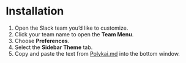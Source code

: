 # Installation

1. Open the Slack team you’d like to customize.
2. Click your team name to open the **Team Menu**.
3. Choose **Preferences**.
4. Select the **Sidebar Theme** tab.
5. Copy and paste the text from [Polykai.md](https://github.com/adamgraham/polykai/blob/master/Slack/Polykai.md) into the bottom window.
